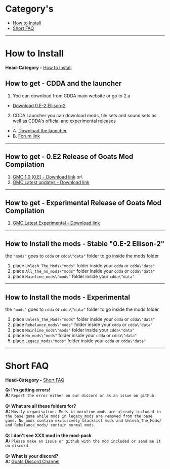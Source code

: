 # Category's


+ [How to Install](#how-to-install)
+ [Short FAQ](#short-faq)

---

# How to Install
**Head-Category -** [How to Install](#how-to-install)


**How to get - CDDA and the launcher**
---

1. You can download from CDDA main website or go to 2.a
* [Download 0.E-2 Ellison-2](https://cataclysmdda.org/releases/)
2. CDDA Launcher you can download mods, tile sets and sound sets as well as CDDA's official and experimental releases
* A. [Download the launcher](https://github.com/remyroy/CDDA-Game-Launcher/releases)
* B. [Forum link](https://discourse.cataclysmdda.org/t/cdda-game-launcher-automatic-updates-and-more/11168)

---

**How to get - 0.E2 Release of Goats Mod Compilation**
---

1.  [GMC 1.0 [0.E] - Download link](https://github.com/TheGoatGod/Goats-Mod-Compilation/releases/tag/1.0c)
or\
2. [GMC Latest updates - Download link](https://github.com/TheGoatGod/Goats-Mod-Compilation/tree/GMC-E)

---

**How to get - Experimental Release of Goats Mod Compilation**
---
1. [GMC Latest Experimental - Download link](https://github.com/TheGoatGod/Goats-Mod-Compilation/tree/Experimental-Mod-Pack)

---

**How to Install the mods - Stable "0.E-2 Ellison-2"**
---

the  `"mods"`  goes to  `cdda`  or  `cdda\"data"`  folder to go inside the mods folder

1. place `Unlesh_The_Mods\"mods"` folder inside your `cdda` or `cdda\"data"`
2. place `All_the_no_mods\"mods"` folder inside your `cdda` or `cdda\"data"`
3. place `Mainline_mods\"mods"` folder inside your `cdda\"data"`
---

**How to Install the mods - Experimental**
---

the `"mods"` goes to `cdda` or `cdda\"data"` folder to go  inside the mods folder

1. place `Unlesh_The_Mods\"mods"` folder inside your `cdda` or `cdda\"data"`
2. place `Rebalance_mods\"mods"` folder inside your `cdda` or `cdda\"data"`
3. place `Mainline_mods\"mods"` folder inside your `cdda\"data"`
4. place `No_mods\"mods"` folder inside your `cdda` or `cdda\"data"`
5. place `Legacy_mods\"mods"` folder inside your `cdda` or `cdda\"data"`

---

# Short FAQ
**Head-Category -** [Short FAQ](#short-faq)

**Q: I'm getting errors!**\
**A:** `Report the error either on our discord or as an issue on github.`\
\
**Q: What are all these folders for?**\
**A:** `Mostly organisation. Mods in mainline_mods are already included in the base game while mods in legacy_mods are removed from the base game.
   No_mods contain exclusively blacklist mods and Unlesh_The_Mods/ and Rebalance_mods/ contain normal mods.`\
\
**Q: I don't see XXX mod in the mod-pack**\
**A:** `Please make an issue or github with the mod included or send me it on discord.`\
\
**Q: What is your discord?**\
**A:** [Goats Discord Channel](https://discord.gg/gG6qpjZ)
